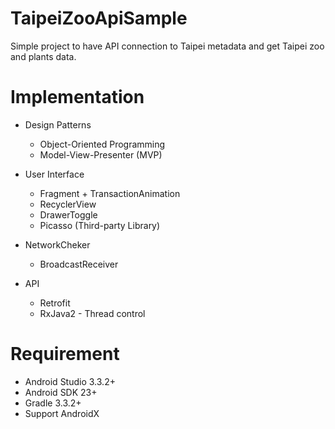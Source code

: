 # TaipeiZooApiSample

Simple project to have API connection to Taipei metadata and get Taipei zoo and plants data.

# Implementation

* Design Patterns

  * Object-Oriented Programming
  * Model-View-Presenter (MVP)
  
* User Interface

  * Fragment + TransactionAnimation
  * RecyclerView
  * DrawerToggle
  * Picasso (Third-party Library)
  
* NetworkCheker

  * BroadcastReceiver
  
* API

  * Retrofit
  * RxJava2 - Thread control
  
# Requirement

* Android Studio 3.3.2+
* Android SDK 23+
* Gradle 3.3.2+
* Support AndroidX
